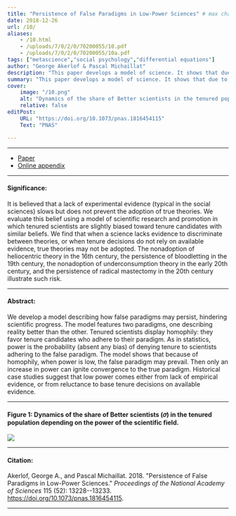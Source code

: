 ```yaml
---
title: "Persistence of False Paradigms in Low-Power Sciences" # max chars = 70
date: 2018-12-26
url: /10/
aliases:
    - /10.html
    - /uploads/7/0/2/0/70200055/10.pdf
    - /uploads/7/0/2/0/70200055/10a.pdf 
tags: ["metascience","social psychology","differential equations"]
author: "George Akerlof & Pascal Michaillat"
description: "This paper develops a model of science. It shows that due to homophily in tenure decisions, false paradigms may persist when a science has low power." # max chars = 155
summary: "This paper develops a model of science. It shows that due to homophily in tenure decisions, false paradigms may persist when a science has low power. History suggests that low power comes either from lack of evidence, or from reluctance to base tenure decisions on available evidence." # max chars = 290
cover:
    image: "/10.png"
    alt: "Dynamics of the share of Better scientists in the tenured population depending on the power of the scientific field."
    relative: false
editPost:
    URL: "https://doi.org/10.1073/pnas.1816454115"
    Text: "PNAS"

---
```


---

<!-- #### Files: -->

- [Paper](/10.pdf)
- [Online appendix](/10a.pdf)

---

#### Significance:

It is believed that a lack of experimental evidence (typical in the social sciences) slows but does not prevent the adoption of true theories. We evaluate this belief using a model of scientific research and promotion in which tenured scientists are slightly biased toward tenure candidates with similar beliefs. We find that when a science lacks evidence to discriminate between theories, or when tenure decisions do not rely on available evidence, true theories may not be adopted. The nonadoption of heliocentric theory in the 16th century, the persistence of bloodletting in the 19th century, the nonadoption of underconsumption theory in the early 20th century, and the persistence of radical mastectomy in the 20th century illustrate such risk.

---

#### Abstract:

We develop a model describing how false paradigms may persist, hindering scientific progress. The model features two paradigms, one describing reality better than the other. Tenured scientists display homophily: they favor tenure candidates who adhere to their paradigm. As in statistics, power is the probability (absent any bias) of denying tenure to scientists adhering to the false paradigm. The model shows that because of homophily, when power is low, the false paradigm may prevail. Then only an increase in power can ignite convergence to the true paradigm. Historical case studies suggest that low power comes either from lack of empirical evidence, or from reluctance to base tenure decisions on available evidence.

---

#### Figure 1:  Dynamics of the share of Better scientists (𝜎) in the tenured population depending on the power of the scientific field.

![](/10.png)

---

#### Citation:

Akerlof, George A., and Pascal Michaillat. 2018. "Persistence of False Paradigms in Low-Power Sciences." *Proceedings of the National Academy of Sciences* 115 (52): 13228--13233. https://doi.org/10.1073/pnas.1816454115.

---

